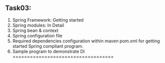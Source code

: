 Task03:
-------
1. Spring Framework:  Getting started
4. Spring modules: In Detail
5. Spring bean & context
6. Spring configuration file
7. Required dependencies configuration within maven pom.xml for getting started Spring compliant program.
8. Sample program to demonstrate DI
===================================
